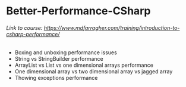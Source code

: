 # Better-Performance-CSharp
###### Link to course: https://www.mdfarragher.com/training/introduction-to-csharp-performance/
- Boxing and unboxing performance issues
- String vs StringBuilder performance
- ArrayList vs List<T> vs one dimensional arrays performance
- One dimensional array vs two dimensional array vs jagged array
- Thowing exceptions performance

